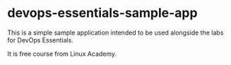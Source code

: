 # devops-essentials-sample-app

This is a simple sample application intended to be used alongside the labs for DevOps Essentials.

It is free course from Linux Academy.
